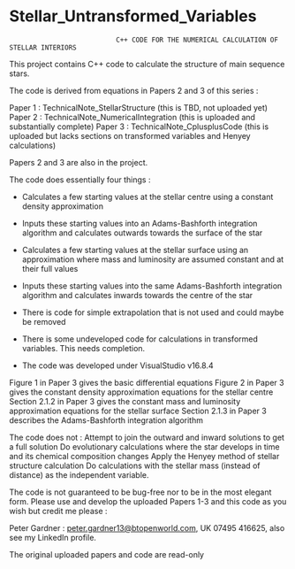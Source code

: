 # Stellar_Untransformed_Variables
                               C++ CODE FOR THE NUMERICAL CALCULATION OF STELLAR INTERIORS
                               
This project contains C++ code to calculate the structure of main sequence stars.

The code is derived from equations in Papers 2 and 3 of this series :

Paper 1 : TechnicalNote_StellarStructure         (this is TBD, not uploaded yet)
Paper 2 : TechnicalNote_NumericalIntegration     (this is uploaded and substantially complete)
Paper 3 : TechnicalNote_CplusplusCode            (this is uploaded but lacks sections on transformed variables and Henyey calculations)

Papers 2 and 3 are also in the project.

The code does essentially four things :

* Calculates a few starting values at the stellar centre using a constant density approximation

* Inputs these starting values into an Adams-Bashforth integration algorithm and calculates outwards towards the surface of the star

* Calculates a few starting values at the stellar surface using an approximation where mass and luminosity are assumed constant and at their full values

* Inputs these starting values into the same Adams-Bashforth integration algorithm and calculates inwards towards the centre of the star

* There is code for simple extrapolation that is not used and could maybe be removed

* There is some undeveloped code for calculations in transformed variables. This needs completion.

* The code was developed under VisualStudio v16.8.4

Figure 1 in Paper 3 gives the basic differential equations
Figure 2 in Paper 3 gives the constant density approximation equations for the stellar centre
Section 2.1.2 in Paper 3 gives the constant mass and luminosity approximation equations for the stellar surface
Section 2.1.3 in Paper 3 describes the Adams-Bashforth integration algorithm 

The code does not :
Attempt to join the outward and inward solutions to get a full solution
Do evolutionary calculations where the star develops in time and its chemical composition changes
Apply the Henyey method of stellar structure calculation
Do calculations with the stellar mass (instead of distance) as the independent variable.

The code is not guaranteed to be bug-free nor to be in the most elegant form.
Please use and develop the uploaded Papers 1-3 and this code as you wish but credit me please : 

Peter Gardner : peter.gardner13@btopenworld.com, UK 07495 416625, also see my LinkedIn profile.

The original uploaded papers and code are read-only
